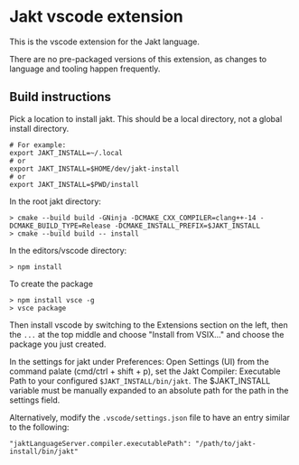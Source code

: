 # Jakt vscode extension

This is the vscode extension for the Jakt language.

There are no pre-packaged versions of this extension, as changes to language and tooling happen frequently.

## Build instructions

Pick a location to install jakt. This should be a local directory, not a global install directory.
```
# For example:
export JAKT_INSTALL=~/.local
# or
export JAKT_INSTALL=$HOME/dev/jakt-install
# or
export JAKT_INSTALL=$PWD/install
```

In the root jakt directory:
```
> cmake --build build -GNinja -DCMAKE_CXX_COMPILER=clang++-14 -DCMAKE_BUILD_TYPE=Release -DCMAKE_INSTALL_PREFIX=$JAKT_INSTALL
> cmake --build build -- install
```

In the editors/vscode directory:
```
> npm install
```

To create the package
```
> npm install vsce -g
> vsce package
```

Then install vscode by switching to the Extensions section on the left, then the `...` at the top middle and choose "Install from VSIX..." and choose the package you just created.

In the settings for jakt under Preferences: Open Settings (UI) from the command palate (cmd/ctrl + shift + p), set the Jakt Compiler: Executable Path to your configured ``$JAKT_INSTALL/bin/jakt``. The $JAKT_INSTALL variable must be manually expanded to an absolute path for the path in the settings field.

Alternatively, modify the ``.vscode/settings.json`` file to have an entry similar to the following:

```
"jaktLanguageServer.compiler.executablePath": "/path/to/jakt-install/bin/jakt"
```
